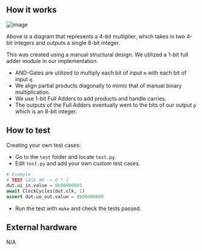 <!---

This file is used to generate your project datasheet. Please fill in the information below and delete any unused
sections.

You can also include images in this folder and reference them in the markdown. Each image must be less than
512 kb in size, and the combined size of all images must be less than 1 MB.
-->

## How it works
![image](https://github.com/user-attachments/assets/d2ac8684-0a6e-4393-a208-2e1a7de33fc7)

Above is a diagram that represents a 4-bit multiplier, which takes in two 4-bit integers and outputs a single 8-bit integer.

This was created using a manual structural design. We utilized a 1-bit full adder module in our implementation.
* AND-Gates are utilized to multiply each bit of input `m` with each bit of input `q`.
* We align partial products diagonally to mimic that of manual binary multiplication.
* We use 1-bit Full Adders to add products and handle carries.
* The outputs of the Full Adders eventually went to the bits of our output `p` which is an 8-bit integer.

## How to test
Creating your own test cases:
* Go to the `test` folder and locate `test.py`.
* Edit `test.py` and add your own custom test cases.

```py
# Example
# TEST CASE #0 -> 0 * 1
dut.ui_in.value = 0b00000001
await ClockCycles(dut.clk, 1)
assert dut.uo_out.value = 0b00000000
```

* Run the test with `make` and check the tests passed.

## External hardware
N/A
